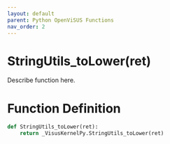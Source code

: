 ```yaml
---
layout: default
parent: Python OpenViSUS Functions
nav_order: 2
---
```


# StringUtils_toLower(ret)

Describe function here.

# Function Definition

```python
def StringUtils_toLower(ret):
    return _VisusKernelPy.StringUtils_toLower(ret)
```